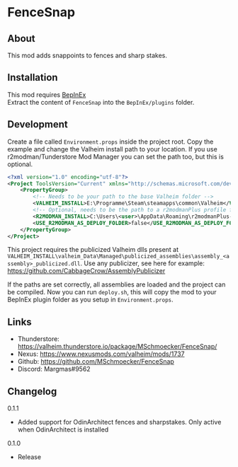 # FenceSnap

## About
This mod adds snappoints to fences and sharp stakes.

## Installation
This mod requires [BepInEx](https://valheim.thunderstore.io/package/denikson/BepInExPack_Valheim) \
Extract the content of `FenceSnap` into the `BepInEx/plugins` folder.

## Development
Create a file called `Environment.props` inside the project root.
Copy the example and change the Valheim install path to your location.
If you use r2modman/Tunderstore Mod Manager you can set the path too, but this is optional.

```xml
<?xml version="1.0" encoding="utf-8"?>
<Project ToolsVersion="Current" xmlns="http://schemas.microsoft.com/developer/msbuild/2003">
    <PropertyGroup>
        <!-- Needs to be your path to the base Valheim folder -->
        <VALHEIM_INSTALL>E:\Programme\Steam\steamapps\common\Valheim</VALHEIM_INSTALL>
        <!-- Optional, needs to be the path to a r2modmanPlus profile folder -->
        <R2MODMAN_INSTALL>C:\Users\<user>\AppData\Roaming\r2modmanPlus-local\Valheim\profiles\Develop</R2MODMAN_INSTALL>
        <USE_R2MODMAN_AS_DEPLOY_FOLDER>false</USE_R2MODMAN_AS_DEPLOY_FOLDER>
    </PropertyGroup>
</Project>
```

This project requires the publicized Valheim dlls present at `VALHEIM_INSTALL\valheim_Data\Managed\publicized_assemblies\assembly_<assembly>_publicized.dll`.
Use any publicizer, see here for example: https://github.com/CabbageCrow/AssemblyPublicizer

If the paths are set correctly, all assemblies are loaded and the project can be compiled.
Now you can run `deploy.sh`, this will copy the mod to your BepInEx plugin folder as you setup in `Environment.props`.


## Links
- Thunderstore: https://valheim.thunderstore.io/package/MSchmoecker/FenceSnap/
- Nexus: https://www.nexusmods.com/valheim/mods/1737
- Github: https://github.com/MSchmoecker/FenceSnap
- Discord: Margmas#9562

## Changelog
0.1.1
- Added support for OdinArchitect fences and sharpstakes. Only active when OdinArchitect is installed

0.1.0
- Release
